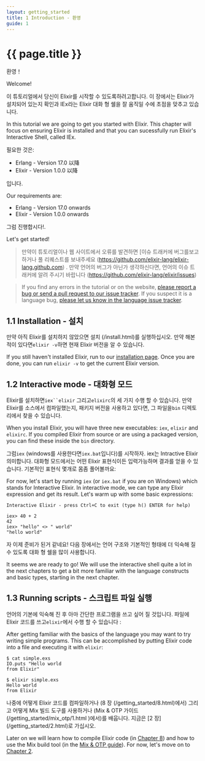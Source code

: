 ```yaml
---
layout: getting_started
title: 1 Introduction - 환영
guide: 1
---
```


# {{ page.title }}

  <div class="toc"></div>

환영！

Welcome!

이 튜토리얼에서 당신이 Elixir를 시작할 수 있도록하려고합니다. 이 장에서는 Elixir가 설치되어 있는지 확인과 IEx라는 Elixir 대화 형 쉘을 잘 움직일 수에 초점을 맞추고 있습니다.

In this tutorial we are going to get you started with Elixir. This chapter will focus on ensuring Elixir is installed and that you can sucessfully run Elixir's Interactive Shell, called IEx.

필요한 것은:

  * Erlang - Version 17.0 以降
  * Elixir - Version 1.0.0 以降

입니다.

Our requirements are:

  * Erlang - Version 17.0 onwards
  * Elixir - Version 1.0.0 onwards

그럼 진행합시다!.

Let's get started!

> 만약이 튜토리얼이나 웹 사이트에서 오류를 발견하면 [이슈 트래커에 버그를보고하거나 풀 리퀘스트를 보내주세요 (https://github.com/elixir-lang/elixir-lang.github.com) . 만약 언어의 버그가 아닌가 생각하신다면, 언어의 이슈 트래커에 알려 주시기 바랍니다 (https://github.com/elixir-lang/elixir/issues)

> If you find any errors in the tutorial or on the website, [please report a bug or send a pull request to our issue tracker](https://github.com/elixir-lang/elixir-lang.github.com). If you suspect it is a language bug, [please let us know in the language issue tracker](https://github.com/elixir-lang/elixir/issues).

## 1.1 Installation - 설치

만약 아직 Elixir를 설치하지 않았으면 설치 (/install.html)를 실행하십시오. 만약 해본 적이 있다면`elixir -v`하면 현재 Elixir 버전을 알 수 있습니다.

If you still haven't installed Elixir, run to our [installation page](/install.html). Once you are done, you can run `elixir -v` to get the current Elixir version.

## 1.2 Interactive mode - 대화형 모드

Elixir를 설치하면`iex``elixir` 그리고`elixirc`의 세 가지 수행 할 수 있습니다. 만약 Elixir를 소스에서 컴파일했는지, 패키지 버전을 사용하고 있다면, 그 파일을`bin` 디렉토리에서 찾을 수 있습니다.

When you install Elixir, you will have three new executables: `iex`, `elixir` and `elixirc`. If you compiled Elixir from source or are using a packaged version, you can find these inside the `bin` directory.

그럼`iex` (windows를 사용한다면`iex.bat`입니다)를 시작하자. iex는 Intractive Elixir 의미합니다. 대화형 모드에서는 어떤 Elixir 표현식이든 입력가능하며 결과를 얻을 수 있습니다. 기본적인 표현식 몇개로 몸좀 풀어볼까요:

For now, let's start by running `iex` (or `iex.bat` if you are on Windows) which stands for Interactive Elixir. In interactive mode, we can type any Elixir expression and get its result. Let's warm up with some basic expressions:

```text
Interactive Elixir - press Ctrl+C to exit (type h() ENTER for help)

iex> 40 + 2
42
iex> "hello" <> " world"
"hello world"
```

자 이제 준비가 된거 같네요! 다음 장에서는 언어 구조와 기본적인 형태에 더 익숙해 질 수 있도록 대화 형 쉘을 많이 사용합니다.

It seems we are ready to go! We will use the interactive shell quite a lot in the next chapters to get a bit more familiar with the language constructs and basic types, starting in the next chapter.

## 1.3 Running scripts - 스크립트 파일 실행

언어의 기본에 익숙해 진 후 아마 간단한 프로그램을 쓰고 싶어 질 것입니다. 파일에 Elixir 코드를 쓰고`elixir`에서 수행 할 수 있습니다 :

After getting familiar with the basics of the language you may want to try writing simple programs. This can be accomplished by putting Elixir code into a file and executing it with `elixir`:

```text
$ cat simple.exs
IO.puts "Hello world
from Elixir"

$ elixir simple.exs
Hello world
from Elixir
```

나중에 어떻게 Elixir 코드를 컴파일하거나 (8 장 (/getting_started/8.html)에서) 그리고 어떻게 Mix 빌드 도구를 사용하거나 (Mix & OTP 가이드 (/getting_started/mix_otp/1.html )에서)를 배웁니다. 지금은 [2 장] (/getting_started/2.html)로 가십시오.

Later on we will learn how to compile Elixir code (in [Chapter 8](/getting_started/8.html)) and how to use the Mix build tool (in the [Mix & OTP guide](/getting_started/mix_otp/1.html)). For now, let's move on to [Chapter 2](/getting_started/2.html).
